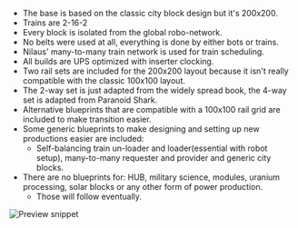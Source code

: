 - The base is based on the classic city block design but it's 200x200.
- Trains are 2-16-2
- Every block is isolated from the global robo-network.
- No belts were used at all, everything is done by either bots or trains.
- Nilaus' many-to-many train network is used for train scheduling.
- All builds are UPS optimized with inserter clocking.
- Two rail sets are included for the 200x200 layout because it isn't really compatible with the classic 100x100 layout.
- The 2-way set is just adapted from the widely spread book, the 4-way set is adapted from Paranoid Shark. 
- Alternative blueprints that are compatible with a 100x100 rail grid are included to make transition easier.
- Some generic blueprints to make designing and setting up new productions easier are included:
  - Self-balancing train un-loader and loader(essential with robot setup), many-to-many requester and provider and generic city blocks.
- There are no blueprints for: HUB, military science, modules, uranium processing, solar blocks or any other form of power production.
  - Those will follow eventually.

![Preview snippet](https://imgur.com/8ipbnxI)

